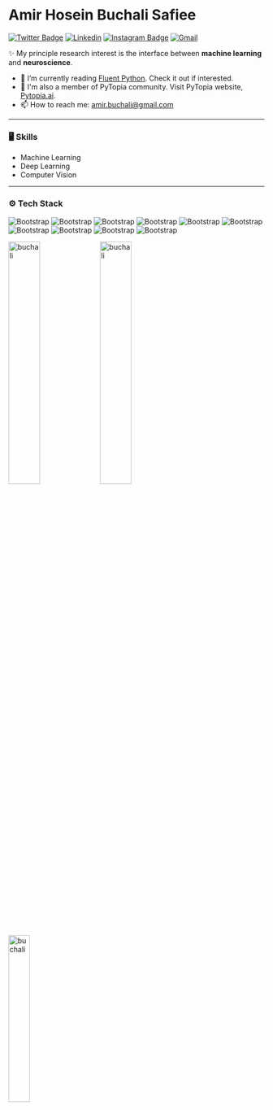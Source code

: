 # Amir Hosein Buchali Safiee

[![Twitter Badge](https://img.shields.io/badge/-Twitter-1da1f2?labelColor=1da1f2&logo=twitter&logoColor=white&link=https://twitter.com/amirsafiee)](https://twitter.com/amirsafiee)
[![Linkedin](https://img.shields.io/badge/-LinkedIn-blue?style=flat&logo=Linkedin&logoColor=white)](https://www.linkedin.com/in/safiee/)
[![Instagram Badge](https://img.shields.io/badge/-Instagram-purple?logo=instagram&logoColor=white&link=https://instagram.com/amir_safiee/)](https://www.instagram.com/amir_safiee)
[![Gmail](https://img.shields.io/badge/-Gmail-c14438?style=flat&logo=Gmail&logoColor=white)](mailto:amir.buchali@gmail.com)


✨ My principle research interest is the interface between **machine learning** and **neuroscience**.

- 🤔 I’m currently reading [Fluent Python](https://www.oreilly.com/library/view/fluent-python-2nd/9781492056348/). Check it out if interested.
- 🌱 I'm also a member of PyTopia community. Visit PyTopia website, [Pytopia.ai](https://www.pytopia.ai).
- 📫 How to reach me: amir.buchali@gmail.com

---
### 🖥 Skills

- Machine Learning
- Deep Learning
- Computer Vision
---
### ⚙️ Tech Stack

![Bootstrap](https://img.shields.io/badge/-Matlab-05122A?style=flat-square&logo=Matlab&color=353535) ![Bootstrap](https://img.shields.io/badge/-Python-05122A?style=flat-square&logo=Python&color=353535) ![Bootstrap](https://img.shields.io/badge/-PyTorch-05122A?style=flat-square&logo=PyTorch&color=353535) ![Bootstrap](https://img.shields.io/badge/-Scikit%20Learn-05122A?style=flat-square&logo=Scikit-Learn&color=353535) ![Bootstrap](https://img.shields.io/badge/-Pandas-05122A?style=flat-square&logo=Pandas&color=353535) ![Bootstrap](https://img.shields.io/badge/-Numpy-05122A?style=flat-square&logo=Numpy&color=353535) ![Bootstrap](https://img.shields.io/badge/-Matplotlib-05122A?style=flat-square&logo=Matplotlib&color=353535) ![Bootstrap](https://img.shields.io/badge/-PostgreSQL-05122A?style=flat-square&logo=PostgreSQL&color=353535) ![Bootstrap](https://img.shields.io/badge/-MongoDB-05122A?style=flat-square&logo=MongoDB&color=353535) ![Bootstrap](https://img.shields.io/badge/-Visual%20Studio%20Code-05122A?style=flat-square&logo=Visual-Studio-Code&color=353535)


<div>
  <img width="35%" src="https://github-readme-streak-stats.herokuapp.com/?user=buchali&" alt="buchali" />
  <img width="35%" src="https://github-readme-stats.anuraghazra1.vercel.app/api?username=buchali&show_icons=true"  alt="buchali" />
  <img width="29%" src="https://github-readme-stats.vercel.app/api/top-langs?username=buchali&show_icons=true&locale=en&layout=compact" alt="buchali" />
</div>

